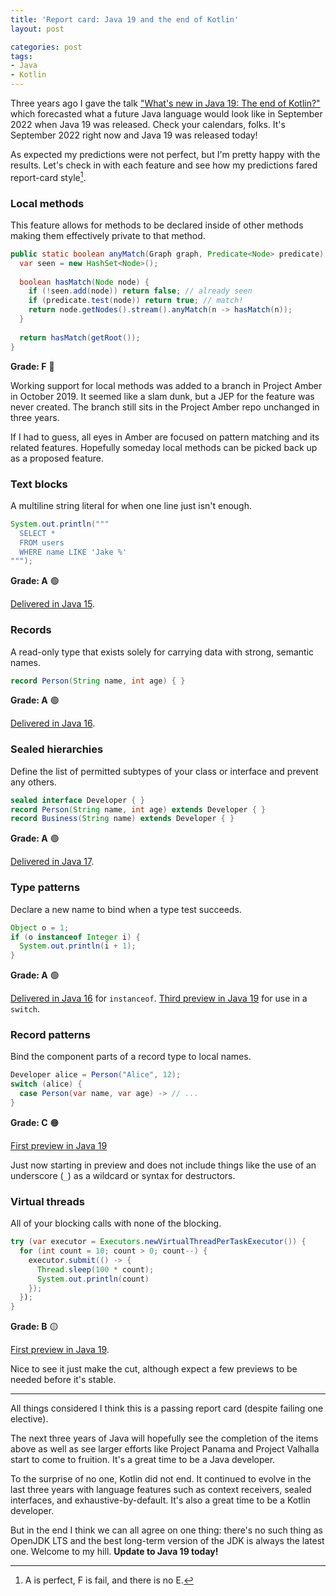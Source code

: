 ```yaml
---
title: 'Report card: Java 19 and the end of Kotlin'
layout: post

categories: post
tags:
- Java
- Kotlin
---
```


Three years ago I gave the talk ["What's new in Java 19: The end of Kotlin?"](/whats-new-in-java-19-the-end-of-kotlin/) which forecasted what a future Java language would look like in September 2022 when Java 19 was released.
Check your calendars, folks. It's September 2022 right now and Java 19 was released today!

As expected my predictions were not perfect, but I'm pretty happy with the results.
Let's check in with each feature and see how my predictions fared report-card style[^1].

[^1]: A is perfect, F is fail, and there is no E.


### Local methods

This feature allows for methods to be declared inside of other methods making them effectively private to that method.

```java
public static boolean anyMatch(Graph graph, Predicate<Node> predicate) {
  var seen = new HashSet<Node>();
  
  boolean hasMatch(Node node) {
    if (!seen.add(node)) return false; // already seen
    if (predicate.test(node)) return true; // match!
    return node.getNodes().stream().anyMatch(n -> hasMatch(n));
  }
  
  return hasMatch(getRoot());
}
```

**Grade: F** 🔴

Working support for local methods was added to a branch in Project Amber in October 2019.
It seemed like a slam dunk, but a JEP for the feature was never created.
The branch still sits in the Project Amber repo unchanged in three years.

If I had to guess, all eyes in Amber are focused on pattern matching and its related features.
Hopefully someday local methods can be picked back up as a proposed feature.


### Text blocks

A multiline string literal for when one line just isn't enough.

```java
System.out.println("""
  SELECT *
  FROM users
  WHERE name LIKE 'Jake %'
""");
```

**Grade: A** 🟢

[Delivered in Java 15](https://openjdk.org/jeps/378).


### Records

A read-only type that exists solely for carrying data with strong, semantic names.

```java
record Person(String name, int age) { }
```

**Grade: A** 🟢

[Delivered in Java 16](https://openjdk.org/jeps/395).


### Sealed hierarchies

Define the list of permitted subtypes of your class or interface and prevent any others.

```java
sealed interface Developer { }
record Person(String name, int age) extends Developer { }
record Business(String name) extends Developer { }
```

**Grade: A** 🟢

[Delivered in Java 17](https://openjdk.org/jeps/409).


### Type patterns

Declare a new name to bind when a type test succeeds.

```java
Object o = 1;
if (o instanceof Integer i) {
  System.out.println(i + 1);
}
```

**Grade: A** 🟢

[Delivered in Java 16](https://openjdk.org/jeps/394) for `instanceof`.
[Third preview in Java 19](https://openjdk.org/jeps/427) for use in a `switch`.


### Record patterns

Bind the component parts of a record type to local names.

```java
Developer alice = Person("Alice", 12);
switch (alice) {
  case Person(var name, var age) -> // ...
}
```

**Grade: C** 🟠

[First preview in Java 19](https://openjdk.org/jeps/405)

Just now starting in preview and does not include things like the use of an underscore (`_`) as a wildcard or syntax for destructors.


### Virtual threads

All of your blocking calls with none of the blocking.

```java
try (var executor = Executors.newVirtualThreadPerTaskExecutor()) {
  for (int count = 10; count > 0; count--) {
    executor.submit(() -> {
      Thread.sleep(100 * count);
      System.out.println(count)
    });
  });
}
```

**Grade: B** 🟡

[First preview in Java 19](https://openjdk.org/jeps/425).

Nice to see it just make the cut, although expect a few previews to be needed before it's stable.

---

All things considered I think this is a passing report card (despite failing one elective).

The next three years of Java will hopefully see the completion of the items above as well as see larger efforts like Project Panama and Project Valhalla start to come to fruition.
It's a great time to be a Java developer.

To the surprise of no one, Kotlin did not end. 
It continued to evolve in the last three years with language features such as context receivers, sealed interfaces, and exhaustive-by-default.
It's also a great time to be a Kotlin developer.

But in the end I think we can all agree on one thing: there's no such thing as OpenJDK LTS and the best long-term version of the JDK is always the latest one. Welcome to my hill. **Update to Java 19 today!**
